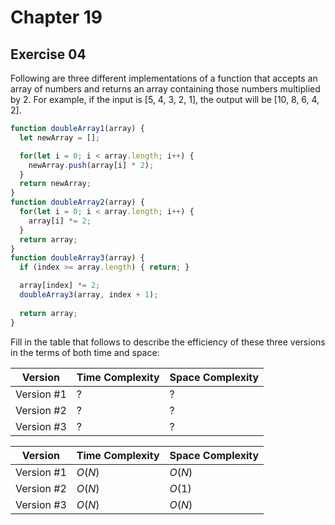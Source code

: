 # Chapter 19

## Exercise 04

Following are three different implementations of a function that accepts an array of numbers and returns an array containing those numbers multiplied by 2. For example, if the input is [5, 4, 3, 2, 1], the output will be [10, 8, 6, 4, 2].

```js
function doubleArray1(array) {
  let newArray = [];

  for(let i = 0; i < array.length; i++) {
    newArray.push(array[i] * 2);
  }
  return newArray;
}
function doubleArray2(array) {
  for(let i = 0; i < array.length; i++) {
    array[i] *= 2;
  }
  return array;
}
function doubleArray3(array) {
  if (index >= array.length) { return; }

  array[index] *= 2;
  doubleArray3(array, index + 1);
  
  return array;
}
```

Fill in the table that follows to describe the efficiency of these three versions in the terms of both time and space:

| **Version** | **Time Complexity** | **Space Complexity** |
|-------------|---------------------|----------------------|
| Version #1  |          ?          |           ?          |
| Version #2  |          ?          |           ?          |
| Version #3  |          ?          |           ?          |


| **Version** | **Time Complexity** | **Space Complexity** |
|-------------|---------------------|----------------------|
| Version #1  |        $O(N)$       |        $O(N)$        |
| Version #2  |        $O(N)$       |        $O(1)$        |
| Version #3  |        $O(N)$       |        $O(N)$        |

